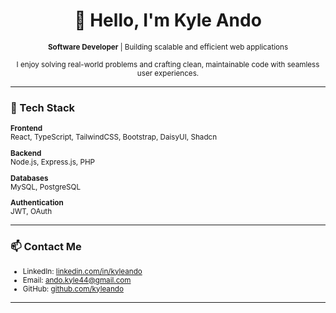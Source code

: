 <h1 align="center">👋 Hello, I'm Kyle Ando</h1>

<p align="center"><sub><strong>Software Developer</strong> | Building scalable and efficient web applications</sub></p>

<p align="center"><small>
I enjoy solving real-world problems and crafting clean, maintainable code with seamless user experiences.
</small></p>

---

<h3>🚀 Tech Stack</h3>

<small>

**Frontend**  
React, TypeScript, TailwindCSS, Bootstrap, DaisyUI, Shadcn

**Backend**  
Node.js, Express.js, PHP

**Databases**  
MySQL, PostgreSQL

**Authentication**  
JWT, OAuth

</small>

---

<h3>📫 Contact Me</h3>

<small>

- LinkedIn: [linkedin.com/in/kyleando](https://www.linkedin.com/in/kyle-ando-942947289/)  
- Email: [ando.kyle44@gmail.com](mailto:ando.kyle44@gmail.com)  
- GitHub: [github.com/kyleando](https://github.com/kyleando)

</small>

---
